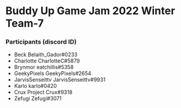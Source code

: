 # Buddy Up Game Jam 2022 Winter Team-7

### Participants (discord ID)

- Beck Belaith_Gador#0233
- Charlotte CharlotteC#5879
- Brynmor eatchillis#5358
- GeekyPixels GeekyPixels#2654
- JarvisSenseittv JarvisSenseittv#9931
- Karlo karlo#0420
- Crux Project Crux#9318
- Zefugi Zefugi#3071
